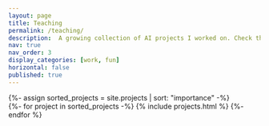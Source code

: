 ```yaml
---
layout: page
title: Teaching
permalink: /teaching/
description:  A growing collection of AI projects I worked on. Check them out!
nav: true
nav_order: 3
display_categories: [work, fun]
horizontal: false
published: true
---
```


<!-- pages/projects.md -->
<div class="projects">
<!-- Display projects without categories -->
  {%- assign sorted_projects = site.projects | sort: "importance" -%}
  <!-- Generate cards for each project -->
  <div class="grid">
    {%- for project in sorted_projects -%}
      {% include projects.html %}
    {%- endfor %}
  </div>
</div>
